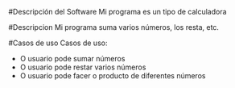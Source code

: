 #Descripción del Software
Mi programa es un tipo de calculadora

#Descripcion
Mi programa suma varios números, los resta, etc.

#Casos de uso
Casos de uso:

- O usuario pode sumar números
- O usuario pode restar varios números
- O usuario pode facer o producto de diferentes números